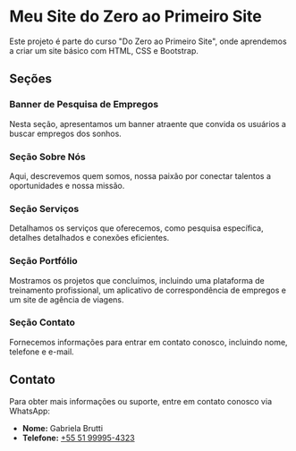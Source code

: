 # Meu Site do Zero ao Primeiro Site

Este projeto é parte do curso "Do Zero ao Primeiro Site", onde aprendemos a criar um site básico com HTML, CSS e Bootstrap.

## Seções

### Banner de Pesquisa de Empregos
Nesta seção, apresentamos um banner atraente que convida os usuários a buscar empregos dos sonhos.

### Seção Sobre Nós
Aqui, descrevemos quem somos, nossa paixão por conectar talentos a oportunidades e nossa missão.

### Seção Serviços
Detalhamos os serviços que oferecemos, como pesquisa específica, detalhes detalhados e conexões eficientes.

### Seção Portfólio
Mostramos os projetos que concluímos, incluindo uma plataforma de treinamento profissional, um aplicativo de correspondência de empregos e um site de agência de viagens.

### Seção Contato
Fornecemos informações para entrar em contato conosco, incluindo nome, telefone e e-mail.

## Contato
Para obter mais informações ou suporte, entre em contato conosco via WhatsApp:
- **Nome:** Gabriela Brutti
- **Telefone:** [+55 51 99995-4323](https://wa.me/5511999954323)
